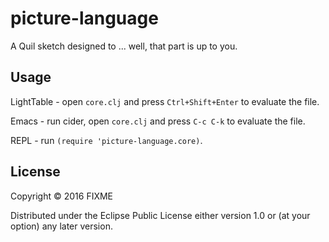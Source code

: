 # picture-language

A Quil sketch designed to ... well, that part is up to you.

## Usage

LightTable - open `core.clj` and press `Ctrl+Shift+Enter` to evaluate the file.

Emacs - run cider, open `core.clj` and press `C-c C-k` to evaluate the file.

REPL - run `(require 'picture-language.core)`.

## License

Copyright © 2016 FIXME

Distributed under the Eclipse Public License either version 1.0 or (at
your option) any later version.
